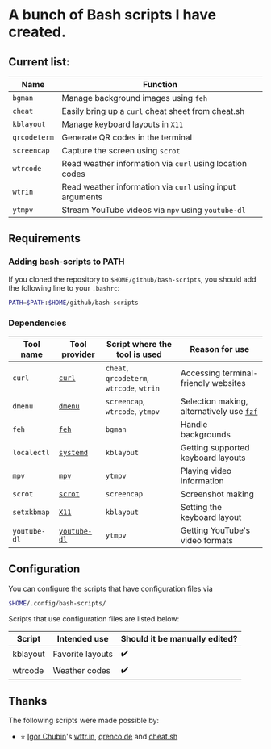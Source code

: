 # A bunch of Bash scripts I have created.

## Current list:

| Name         | Function                                                  |
| -            | -                                                         |
| `bgman`      | Manage background images using `feh`                      |
| `cheat`      | Easily bring up a `curl` cheat sheet from cheat.sh        |
| `kblayout`   | Manage keyboard layouts in `X11`                          |
| `qrcodeterm` | Generate QR codes in the terminal                         |
| `screencap`  | Capture the screen using `scrot`                          |
| `wtrcode`    | Read weather information via `curl` using location codes  |
| `wtrin`      | Read weather information via `curl` using input arguments |
| `ytmpv`      | Stream YouTube videos via `mpv` using `youtube-dl`        |

## Requirements

### Adding bash-scripts to PATH

If you cloned the repository to `$HOME/github/bash-scripts`, you should add the following line to your `.bashrc`:

```sh
PATH=$PATH:$HOME/github/bash-scripts
```

### Dependencies

| Tool name    | Tool provider                                                            | Script where the tool is used             | Reason for use                                                               |
| -            | -                                                                        | -                                         | -                                                                            |
| `curl`       | [`curl`](https://curl.se/)                                               | `cheat`, `qrcodeterm`, `wtrcode`, `wtrin` | Accessing terminal-friendly websites                                         |
| `dmenu`      | [`dmenu`](https://tools.suckless.org/dmenu/)                             | `screencap`, `wtrcode`, `ytmpv`           | Selection making, alternatively use [`fzf`](https://github.com/junegunn/fzf) |
| `feh`        | [`feh`](https://github.com/derf/feh)                                     | `bgman`                                   | Handle backgrounds                                                           |
| `localectl`  | [`systemd`](https://systemd.io/)                                         | `kblayout`                                | Getting supported keyboard layouts                                           |
| `mpv`        | [`mpv`](https://mpv.io/)                                                 | `ytmpv`                                   | Playing video information                                                    |
| `scrot`      | [`scrot`](https://manpages.ubuntu.com/manpages/xenial/man1/scrot.1.html) | `screencap`                               | Screenshot making                                                            |
| `setxkbmap`  | [`X11`](https://www.x.org/wiki/)                                         | `kblayout`                                | Setting the keyboard layout                                                  |
| `youtube-dl` | [`youtube-dl`](https://youtube-dl.org/)                                  | `ytmpv`                                   | Getting YouTube's video formats                                              |

## Configuration

You can configure the scripts that have configuration files via
```sh
$HOME/.config/bash-scripts/
```

Scripts that use configuration files are listed below:

| Script             | Intended use                      | Should it be manually edited? |
| -                  | -                                 | -                             |
| kblayout           | Favorite layouts                  | ✔️                             |
| wtrcode            | Weather codes                     | ✔️                             |

## Thanks

The following scripts were made possible by:

- ⭐ [Igor Chubin](https://github.com/chubin)'s [wttr.in](https://github.com/chubin/wttr.in), [qrenco.de](https://github.com/chubin/qrenco.de) and [cheat.sh](https://github.com/chubin/cheat.sh)

